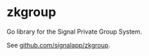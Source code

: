 # zkgroup

Go library for the Signal Private Group System.

See [github.com/signalapp/zkgroup](https://github.com/signalapp/zkgroup).
